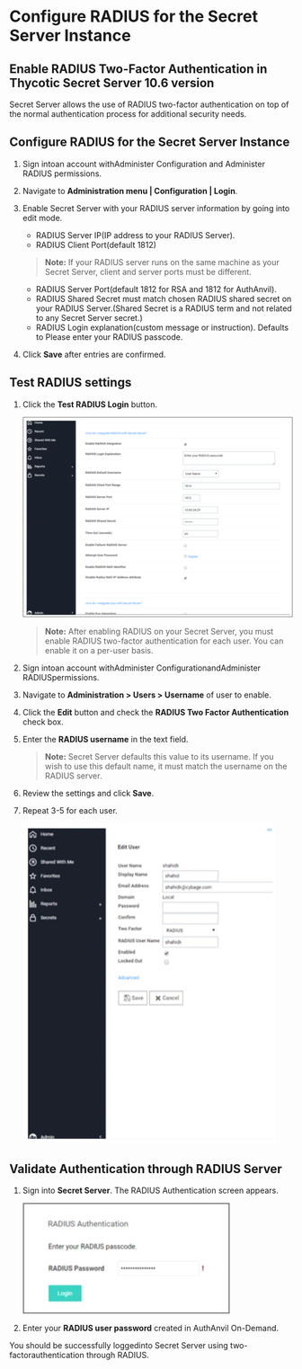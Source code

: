 [title]: # (Configure RADIUS for the Secret Server)
[tags]: # (introduction)
[priority]: # (103)
# Configure RADIUS for the Secret Server Instance

## Enable RADIUS Two-Factor Authentication in Thycotic Secret Server 10.6 version

Secret Server allows the use of RADIUS two-factor authentication on top of the normal authentication process for additional security needs.

## Configure RADIUS for the Secret Server Instance

1. Sign intoan account withAdminister Configuration and Administer RADIUS permissions.
1. Navigate to __Administration menu | Configuration | Login__.
1. Enable Secret Server with your RADIUS server information by going into edit mode.
   * RADIUS Server IP(IP address to your RADIUS Server).
   * RADIUS Client Port(default 1812)

   >**Note:**  If your RADIUS server runs on the same machine as your Secret Server, client and server ports must be different.
      * RADIUS Server Port(default 1812 for RSA and 1812 for AuthAnvil).
      * RADIUS Shared Secret must match chosen RADIUS shared secret on your RADIUS Server.(Shared Secret is a RADIUS term and not related to any Secret Server secret.)
      * RADIUS Login explanation(custom message or instruction). Defaults to Please enter your RADIUS passcode.

1. Click __Save__ after entries are confirmed.

## Test RADIUS settings

1. Click the __Test RADIUS Login__ button.

   ![Test RADIUS](images/16.png)

   >**Note:** After enabling RADIUS on your Secret Server, you must enable RADIUS two-factor authentication for each user. You can enable it on a per-user basis.

1. Sign intoan account withAdminister ConfigurationandAdminister RADIUSpermissions.
1. Navigate to __Administration > Users > Username__ of user to enable.
1. Click the __Edit__ button and check the __RADIUS Two Factor Authentication__ check box.
1. Enter the __RADIUS username__ in the text field.  

   >**Note:** Secret Server defaults this value to its username. If you wish to use this default name, it must match the username on the RADIUS server.

1. Review the settings and click __Save__.
1. Repeat 3-5 for each user.

   ![Save](images/17.png)

## Validate Authentication through RADIUS Server

1. Sign into __Secret Server__. The RADIUS Authentication screen appears.

   ![Authentication screen](images/18.png)
1. Enter your __RADIUS user password__ created in AuthAnvil On-Demand.

You should be successfully loggedinto Secret Server using two-factorauthentication through RADIUS.